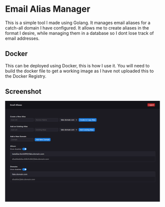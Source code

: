 # Email Alias Manager
This is a simple tool I made using Golang. It manages email aliases for a catch-all domain I have configured. It allows me to create aliases in the format I desire, while managing them in a database so I dont lose track of email addresses.

## Docker
This can be deployed using Docker, this is how I use it. You will need to build the docker file to get a working image as I have not uploaded this to the Docker Registry.

## Screenshot
![Demo Screenshot](screenshot.png)